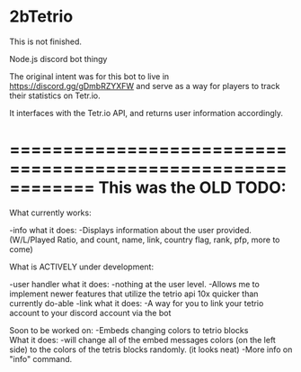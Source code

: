 # 2bTetrio

This is not finished.

Node.js discord bot thingy

The original intent was for this bot to live in https://discord.gg/gDmbRZYXFW and serve as a way for players to track their statistics on Tetr.io.

It interfaces with the Tetr.io API, and returns user information accordingly.


============================================================
This was the OLD TODO:
============================================================
What currently works:

  -info
    what it does: 
      -Displays information about the user provided. (W/L/Played Ratio,
         and count, name, link, country flag, rank, pfp, more to come)


  
What is ACTIVELY under development:
  
  -user handler
    what it does:
      -nothing at the user level.
      -Allows me to implement newer features that utilize the tetrio api
       10x quicker than currently do-able
  -link
    what it does:
      -A way for you to link your tetrio account to your discord account
       via the bot


Soon to be worked on:
  -Embeds changing colors to tetrio blocks    
    What it does:
      -will change all of the embed messages colors (on the left side)
        to the colors of the tetris blocks randomly. (it looks neat)
  -More info on "info" command.
